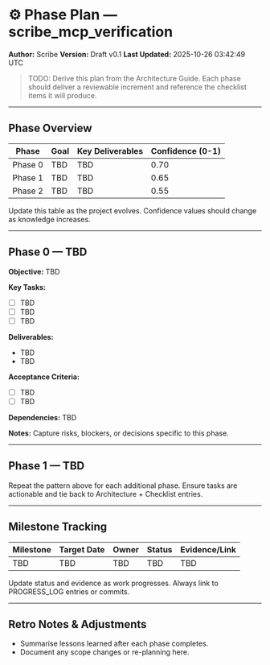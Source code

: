 # ⚙️ Phase Plan — scribe_mcp_verification
**Author:** Scribe
**Version:** Draft v0.1
**Last Updated:** 2025-10-26 03:42:49 UTC

> TODO: Derive this plan from the Architecture Guide. Each phase should deliver a reviewable increment and reference the checklist items it will produce.

---

## Phase Overview
<!-- ID: phase_overview -->
| Phase | Goal | Key Deliverables | Confidence (0-1) |
|-------|------|------------------|------------------|
| Phase 0 | TBD | TBD | 0.70 |
| Phase 1 | TBD | TBD | 0.65 |
| Phase 2 | TBD | TBD | 0.55 |

Update this table as the project evolves. Confidence values should change as knowledge increases.

---

## Phase 0 — TBD
<!-- ID: phase_0 -->
**Objective:** TBD

**Key Tasks:**
- [ ] TBD
- [ ] TBD
- [ ] TBD

**Deliverables:**
- TBD
- TBD

**Acceptance Criteria:**
- [ ] TBD
- [ ] TBD

**Dependencies:** TBD

**Notes:** Capture risks, blockers, or decisions specific to this phase.

---

## Phase 1 — TBD
<!-- ID: phase_1 -->
Repeat the pattern above for each additional phase. Ensure tasks are actionable and tie back to Architecture + Checklist entries.

---

## Milestone Tracking
<!-- ID: milestone_tracking -->
| Milestone | Target Date | Owner | Status | Evidence/Link |
|-----------|-------------|-------|--------|---------------|
| TBD | TBD | TBD | TBD | TBD |

Update status and evidence as work progresses. Always link to PROGRESS_LOG entries or commits.

---

## Retro Notes & Adjustments
<!-- ID: retro_notes -->
- Summarise lessons learned after each phase completes.
- Document any scope changes or re-planning here.

